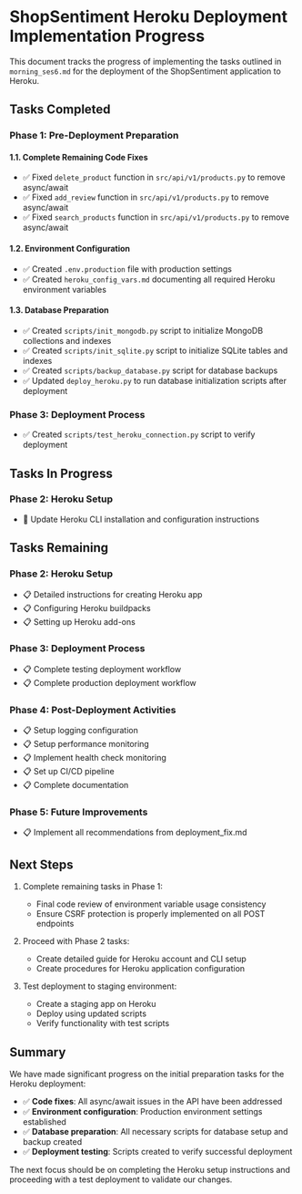 # ShopSentiment Heroku Deployment Implementation Progress

This document tracks the progress of implementing the tasks outlined in `morning_ses6.md` for the deployment of the ShopSentiment application to Heroku.

## Tasks Completed

### Phase 1: Pre-Deployment Preparation

#### 1.1. Complete Remaining Code Fixes
- ✅ Fixed `delete_product` function in `src/api/v1/products.py` to remove async/await
- ✅ Fixed `add_review` function in `src/api/v1/products.py` to remove async/await  
- ✅ Fixed `search_products` function in `src/api/v1/products.py` to remove async/await

#### 1.2. Environment Configuration
- ✅ Created `.env.production` file with production settings
- ✅ Created `heroku_config_vars.md` documenting all required Heroku environment variables

#### 1.3. Database Preparation
- ✅ Created `scripts/init_mongodb.py` script to initialize MongoDB collections and indexes
- ✅ Created `scripts/init_sqlite.py` script to initialize SQLite tables and indexes
- ✅ Created `scripts/backup_database.py` script for database backups
- ✅ Updated `deploy_heroku.py` to run database initialization scripts after deployment

### Phase 3: Deployment Process
- ✅ Created `scripts/test_heroku_connection.py` script to verify deployment

## Tasks In Progress

### Phase 2: Heroku Setup
- 🔄 Update Heroku CLI installation and configuration instructions

## Tasks Remaining

### Phase 2: Heroku Setup
- 📋 Detailed instructions for creating Heroku app
- 📋 Configuring Heroku buildpacks
- 📋 Setting up Heroku add-ons

### Phase 3: Deployment Process
- 📋 Complete testing deployment workflow
- 📋 Complete production deployment workflow

### Phase 4: Post-Deployment Activities
- 📋 Setup logging configuration
- 📋 Setup performance monitoring
- 📋 Implement health check monitoring
- 📋 Set up CI/CD pipeline
- 📋 Complete documentation

### Phase 5: Future Improvements
- 📋 Implement all recommendations from deployment_fix.md

## Next Steps

1. Complete remaining tasks in Phase 1:
   - Final code review of environment variable usage consistency
   - Ensure CSRF protection is properly implemented on all POST endpoints

2. Proceed with Phase 2 tasks:
   - Create detailed guide for Heroku account and CLI setup
   - Create procedures for Heroku application configuration

3. Test deployment to staging environment:
   - Create a staging app on Heroku
   - Deploy using updated scripts
   - Verify functionality with test scripts

## Summary

We have made significant progress on the initial preparation tasks for the Heroku deployment:

- ✅ **Code fixes**: All async/await issues in the API have been addressed
- ✅ **Environment configuration**: Production environment settings established
- ✅ **Database preparation**: All necessary scripts for database setup and backup created
- ✅ **Deployment testing**: Scripts created to verify successful deployment

The next focus should be on completing the Heroku setup instructions and proceeding with a test deployment to validate our changes. 